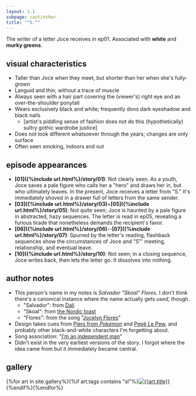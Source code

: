 ```yaml
---
layout: 1.1
subpage: cast/other
title: "“S.”"
---
```

The writer of a letter Joce receives in ep01. Associated with **white** and **murky greens**.

## visual characteristics
- Taller than Joce when they meet, but shorter than her when she's fully-grown
- Languid and thin, without a trace of muscle
- Always seen with a hair part covering the (viewer's) right eye and an over-the-shoulder ponytail
- Wears exclusively black and white; frequently dons dark eyeshadow and black nails
	- \[artist's piddling sense of fashion does not do this (hypothetically) sultry gothic wardrobe justice]
- Does not look different whatsoever through the years; changes are only surface
- Often seen smoking, indoors and out

## episode appearances
- **[01]({%include url.html%}/story/01)**: Not clearly seen. As a youth, Joce saves a pale figure who calls her a "hero" and draws her in, but who ultimately leaves. In the present, Joce receives a letter from "S." It's immediately shoved in a drawer full of letters from the same sender.
- **[03]({%include url.html%}/story/03)**+**[05]({%include url.html%}/story/05)**: Not quite seen; Joce is haunted by a pale figure in abstracted, hazy sequences. The letter is read in ep05, revealing a furious tirade that nonetheless demands the recipient's favor.
- **[06]({%include url.html%}/story/06)**--**[07]({%include url.html%}/story/07)**: Spurred by the letter's reading, flashback sequences show the circumstances of Joce and "S"' meeting, relationship, and eventual leave.
- **[10]({%include url.html%}/story/10)**: Not seen; in a closing sequence, Joce writes back, then lets the letter go. It dissolves into nothing.

## author notes
- This person's name in my notes is <i>Salvador "Skoal" Flores</i>. I don't think there's a canonical instance where the name actually gets *used*, though.
	- "Salvador": from <a href="https://en.wikipedia.org/wiki/Salvador_Dal%C3%AD" class="ext">Dalí</a>
	- "Skoal": from <a href="https://en.wikipedia.org/wiki/Toast_(honor)#Toasts_worldwide">the Nordic toast</a>
	- "Flores": from the song "<a href="https://www.youtube.com/watch?v=FAucVNRx_mU" class="ext">Jocelyn Flores</a>"
- Design takes cues from <a href="https://bulbapedia.bulbagarden.net/wiki/Piers" class="ext">Piers from <i>Pokémon</i></a> and <a href="https://looneytunes.fandom.com/wiki/Pep%C3%A9_Le_Pew" class="ext">Pepé Le Pew</a>, and probably other black-and-white characters I'm forgetting about.
- Song association: "<a href="https://www.youtube.com/watch?v=Z8zyJFHMdDg" class="ext">I'm an independent man</a>"
- Didn't exist in the very earliest versions of the story. I forgot where the idea came from but it immediately became central.

<h2>gallery</h2><!--has to be manual; #gallery negates the wrap-->

<section id="gallery" class="artwall">{%for art in site.gallery%}{%if art.tags contains "sl"%}<a href="{%include url.html%}{{art.permalink}}"><img src="{%include url.html%}/assets/img/gallery/{{art.img}}-tn.png" alt="{{art.title}}"/></a>{%endif%}{%endfor%}</section>